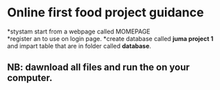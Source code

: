 # Online first food project guidance
*stystam start from a webpage called MOMEPAGE\
*register an to use on login page.
*create database called **juma project 1** and impart table that are in folder called **database**.
## NB: dawnload all files and run the on your computer.

